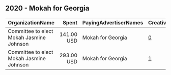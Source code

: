 ## 2020 - Mokah for Georgia 
|OrganizationName|Spent|PayingAdvertiserNames|CreativeUrls|Impressions|Genders|AgeBrackets|CountryCodes|BillingAddresses|CandidateBallotInformation|
|:---|---:|:---|:---|---:|:---|:---|:---|:---|:---|
|Committee to elect Mokah Jasmine Johnson|141.00 USD|Mokah for Georgia|[0](https://www.snap.com/political-ads/asset/d77b8e4ebe905ec4411e3b9370bd184cb8ce21a96590a490cf1e9e81bd634a9a?mediaType=png)|40,032||18-32|united states|US|Mokah for Georgia|
|Committee to elect Mokah Jasmine Johnson|293.00 USD|Mokah for Georgia|[1](https://www.snap.com/political-ads/asset/37aea49bc53068bbcec22da0d9ff530e06d4e0bd6fb22f7d94e867fa9e4d499e?mediaType=png)|91,447||18-27|united states|US||
